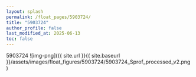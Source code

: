```yaml
---
layout: splash
permalink: /float_pages/5903724/
title: "5903724"
author_profile: false
last_modified_at: 2025-06-13
toc: false
---
```

 
5903724
![img-png]({{ site.url }}{{ site.baseurl }}/assets/images/float_figures/5903724/5903724_Sprof_processed_v2.png)